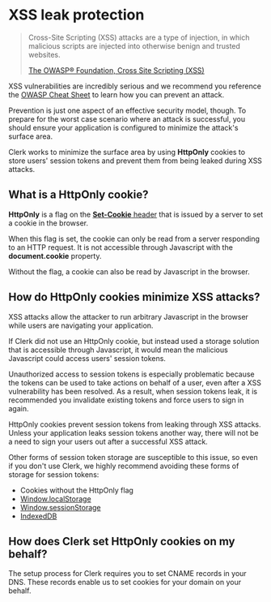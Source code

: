 # XSS leak protection

> Cross-Site Scripting \(XSS\) attacks are a type of injection, in which malicious scripts are injected into otherwise benign and trusted websites.
>
> [The OWASP® Foundation, Cross Site Scripting \(XSS\)](https://owasp.org/www-community/attacks/xss/)

XSS vulnerabilities are incredibly serious and we recommend you reference the [OWASP Cheat Sheet](https://cheatsheetseries.owasp.org/cheatsheets/Cross_Site_Scripting_Prevention_Cheat_Sheet.html) to learn how you can prevent an attack.

Prevention is just one aspect of an effective security model, though. To prepare for the worst case scenario where an attack is successful, you should ensure your application is configured to minimize the attack's surface area.

Clerk works to minimize the surface area by using **HttpOnly** cookies to store users' session tokens and prevent them from being leaked during XSS attacks.

## What is a HttpOnly cookie?

**HttpOnly** is a flag on the [**Set-Cookie** header](https://developer.mozilla.org/en-US/docs/Web/HTTP/Headers/Set-Cookie) that is issued by a server to set a cookie in the browser.

When this flag is set, the cookie can only be read from a server responding to an HTTP request. It is not accessible through Javascript with the **document.cookie** property.

Without the flag, a cookie can also be read by Javascript in the browser.

## How do HttpOnly cookies minimize XSS attacks?

XSS attacks allow the attacker to run arbitrary Javascript in the browser while users are navigating your application.

If Clerk did not use an HttpOnly cookie, but instead used a storage solution that is accessible through Javascript, it would mean the malicious Javascript could access users' session tokens.

Unauthorized access to session tokens is especially problematic because the tokens can be used to take actions on behalf of a user, even after a XSS vulnerability has been resolved. As a result, when session tokens leak, it is recommended you invalidate existing tokens and force users to sign in again.

HttpOnly cookies prevent session tokens from leaking through XSS attacks. Unless your application leaks session tokens another way, there will not be a need to sign your users out after a successful XSS attack.

Other forms of session token storage are susceptible to this issue, so even if you don't use Clerk, we highly recommend avoiding these forms of storage for session tokens:

* Cookies without the HttpOnly flag
* [Window.localStorage](https://developer.mozilla.org/en-US/docs/Web/API/Window/localStorage)
* [Window.sessionStorage](https://developer.mozilla.org/en-US/docs/Web/API/Window/sessionStorage)
* [IndexedDB](https://developer.mozilla.org/en-US/docs/Web/API/IndexedDB_API)

## How does Clerk set HttpOnly cookies on my behalf?

The setup process for Clerk requires you to set CNAME records in your DNS. These records enable us to set cookies for your domain on your behalf.

